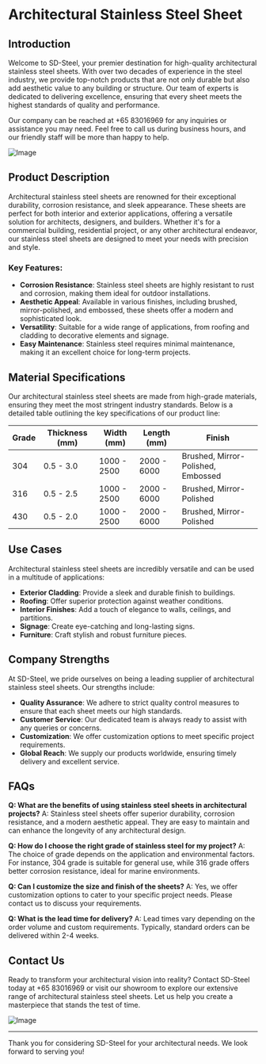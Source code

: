 # Architectural Stainless Steel Sheet

## Introduction

Welcome to SD-Steel, your premier destination for high-quality architectural stainless steel sheets. With over two decades of experience in the steel industry, we provide top-notch products that are not only durable but also add aesthetic value to any building or structure. Our team of experts is dedicated to delivering excellence, ensuring that every sheet meets the highest standards of quality and performance.

Our company can be reached at +65 83016969 for any inquiries or assistance you may need. Feel free to call us during business hours, and our friendly staff will be more than happy to help.

![Image](https://github.com/user-attachments/assets/2567258e-e124-4816-932d-1809bd27ef0b)

## Product Description

Architectural stainless steel sheets are renowned for their exceptional durability, corrosion resistance, and sleek appearance. These sheets are perfect for both interior and exterior applications, offering a versatile solution for architects, designers, and builders. Whether it's for a commercial building, residential project, or any other architectural endeavor, our stainless steel sheets are designed to meet your needs with precision and style.

### Key Features:

- **Corrosion Resistance**: Stainless steel sheets are highly resistant to rust and corrosion, making them ideal for outdoor installations.
- **Aesthetic Appeal**: Available in various finishes, including brushed, mirror-polished, and embossed, these sheets offer a modern and sophisticated look.
- **Versatility**: Suitable for a wide range of applications, from roofing and cladding to decorative elements and signage.
- **Easy Maintenance**: Stainless steel requires minimal maintenance, making it an excellent choice for long-term projects.

## Material Specifications

Our architectural stainless steel sheets are made from high-grade materials, ensuring they meet the most stringent industry standards. Below is a detailed table outlining the key specifications of our product line:

| Grade | Thickness (mm) | Width (mm) | Length (mm) | Finish |
|-------|----------------|------------|-------------|--------|
| 304   | 0.5 - 3.0      | 1000 - 2500| 2000 - 6000 | Brushed, Mirror-Polished, Embossed |
| 316   | 0.5 - 2.5      | 1000 - 2500| 2000 - 6000 | Brushed, Mirror-Polished |
| 430   | 0.5 - 2.0      | 1000 - 2500| 2000 - 6000 | Brushed, Mirror-Polished |

## Use Cases

Architectural stainless steel sheets are incredibly versatile and can be used in a multitude of applications:

- **Exterior Cladding**: Provide a sleek and durable finish to buildings.
- **Roofing**: Offer superior protection against weather conditions.
- **Interior Finishes**: Add a touch of elegance to walls, ceilings, and partitions.
- **Signage**: Create eye-catching and long-lasting signs.
- **Furniture**: Craft stylish and robust furniture pieces.

## Company Strengths

At SD-Steel, we pride ourselves on being a leading supplier of architectural stainless steel sheets. Our strengths include:

- **Quality Assurance**: We adhere to strict quality control measures to ensure that each sheet meets our high standards.
- **Customer Service**: Our dedicated team is always ready to assist with any queries or concerns.
- **Customization**: We offer customization options to meet specific project requirements.
- **Global Reach**: We supply our products worldwide, ensuring timely delivery and excellent service.

## FAQs

**Q: What are the benefits of using stainless steel sheets in architectural projects?**
A: Stainless steel sheets offer superior durability, corrosion resistance, and a modern aesthetic appeal. They are easy to maintain and can enhance the longevity of any architectural design.

**Q: How do I choose the right grade of stainless steel for my project?**
A: The choice of grade depends on the application and environmental factors. For instance, 304 grade is suitable for general use, while 316 grade offers better corrosion resistance, ideal for marine environments.

**Q: Can I customize the size and finish of the sheets?**
A: Yes, we offer customization options to cater to your specific project needs. Please contact us to discuss your requirements.

**Q: What is the lead time for delivery?**
A: Lead times vary depending on the order volume and custom requirements. Typically, standard orders can be delivered within 2-4 weeks.

## Contact Us

Ready to transform your architectural vision into reality? Contact SD-Steel today at +65 83016969 or visit our showroom to explore our extensive range of architectural stainless steel sheets. Let us help you create a masterpiece that stands the test of time.

![Image](https://github.com/user-attachments/assets/2567258e-e124-4816-932d-1809bd27ef0b)

---

Thank you for considering SD-Steel for your architectural needs. We look forward to serving you!